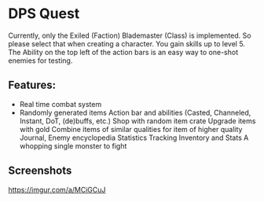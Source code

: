 # DPS Quest
  Currently, only the Exiled (Faction) Blademaster (Class) is implemented.
  So please select that when creating a character.
  You gain skills up to level 5. The Ability on the top left of the action bars is an easy way to one-shot enemies for testing.
  
## Features:
  - Real time combat system
  - Randomly generated items
  Action bar and abilities (Casted, Channeled, Instant, DoT, (de)buffs, etc.)
  Shop with random item crate
  Upgrade items with gold
  Combine items of similar qualities for item of higher quality
  Journal, Enemy encyclopedia
  Statistics Tracking
  Inventory and Stats
  A whopping single monster to fight
  
## Screenshots
  https://imgur.com/a/MCiGCuJ
  
  




